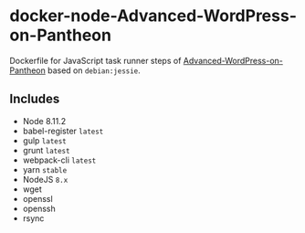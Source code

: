 # docker-node-Advanced-WordPress-on-Pantheon
Dockerfile for JavaScript task runner steps of [Advanced-WordPress-on-Pantheon](https://github.com/ataylorme/Advanced-WordPress-on-Pantheon) based on `debian:jessie`.

## Includes
* Node 8.11.2
* babel-register `latest`
* gulp `latest`
* grunt `latest`
* webpack-cli `latest`
* yarn `stable`
* NodeJS `8.x`
* wget
* openssl
* openssh
* rsync

